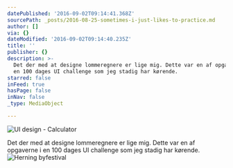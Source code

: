 ```yaml
---
datePublished: '2016-09-02T09:14:41.368Z'
sourcePath: _posts/2016-08-25-sometimes-i-just-likes-to-practice.md
author: []
via: {}
dateModified: '2016-09-02T09:14:40.235Z'
title: ''
publisher: {}
description: >-
  Det der med at designe lommeregnere er lige mig. Dette var en af opgaverne i
  en 100 dages UI challenge som jeg stadig har kørende.
starred: false
inFeed: true
hasPage: false
inNav: false
_type: MediaObject

---
```

![UI design - Calculator](https://the-grid-user-content.s3-us-west-2.amazonaws.com/11beffc0-e687-46aa-aa01-75f8e70f409c.png)

Det der med at designe lommeregnere er lige mig. Dette var en af opgaverne i en 100 dages UI challenge som jeg stadig har kørende.
![Herning byfestival ](https://the-grid-user-content.s3-us-west-2.amazonaws.com/bc93b3a3-6eda-40a7-b4c9-fbf75caecd91.png)